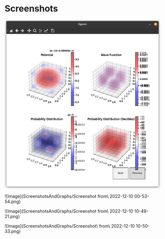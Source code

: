 # Screenshots
![Image](ScreenshotsAndGraphs/Screenshot_from_2022_12_10_00_43_22.png)

![Image](ScreenshotsAndGraphs/Screenshot from\ 2022-12-10 00-53-54.png)

![Image](ScreenshotsAndGraphs/Screenshot from\ 2022-12-10 10-49-21.png)

![Image](ScreenshotsAndGraphs/Screenshot\ from\ 2022-12-10 10-50-33.png)

